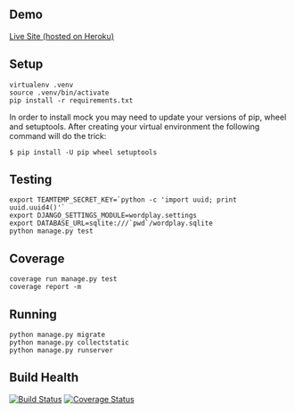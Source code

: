 Demo
-----

[Live Site (hosted on Heroku)](https://word-play.herokuapp.com)

Setup
-----

```
virtualenv .venv
source .venv/bin/activate
pip install -r requirements.txt
```

In order to install mock you may need to update your versions of pip, wheel and setuptools. After creating your virtual environment the following command will do the trick:

```
$ pip install -U pip wheel setuptools
```

Testing
-------

```
export TEAMTEMP_SECRET_KEY=`python -c 'import uuid; print uuid.uuid4()'`
export DJANGO_SETTINGS_MODULE=wordplay.settings
export DATABASE_URL=sqlite:///`pwd`/wordplay.sqlite
python manage.py test
```

Coverage
-------

```
coverage run manage.py test
coverage report -m
```

Running
-------

```
python manage.py migrate
python manage.py collectstatic
python manage.py runserver
```

Build Health
-----------
[![Build Status](https://travis-ci.org/mvillis/wordplay.svg)](https://travis-ci.org/mvillis/wordplay)
[![Coverage Status](https://coveralls.io/repos/mvillis/wordplay/badge.svg?branch=master&service=github)](https://coveralls.io/github/mvillis/wordplay?branch=master)
